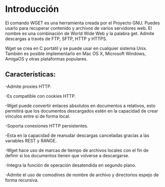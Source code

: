# Introducción

El comando WGET es una herramienta creada por el Proyecto GNU. Puedes usarlo para recuperar contenido 
y archivos de varios servidores web. El nombre es una combinación de World Wide Web y la palabra get. Admite descargas a través de FTP, SFTP, HTTP y HTTPS.

Wget se crea en C portátil y se puede usar en cualquier sistema Unix. También es posible 
implementarlo en Mac OS X, Microsoft Windows, AmigaOS y otras plataformas populares.

## Características:

-Admite proxies HTTP.

-Es compatible con cookies HTTP.

-Wget puede convertir enlaces absolutos en documentos a relativos, esto permitirá que los documentos descargados estén en la capacidad de crear vínculos entre sí de forma local.

-Soporta conexiones HTTP persistentes.

-Esta en la capacidad de reanudar descargas canceladas gracias a las variables REST y RANGE.

-Wget hace uso de marcas de tiempo de archivos locales con el fin de definir si los documentos tienen que volverse a descargarse.

-Integra la función de operación desatendida en segundo plano.

-Admite el uso de comodines de nombre de archivo y directorios espejo de forma recursiva.
